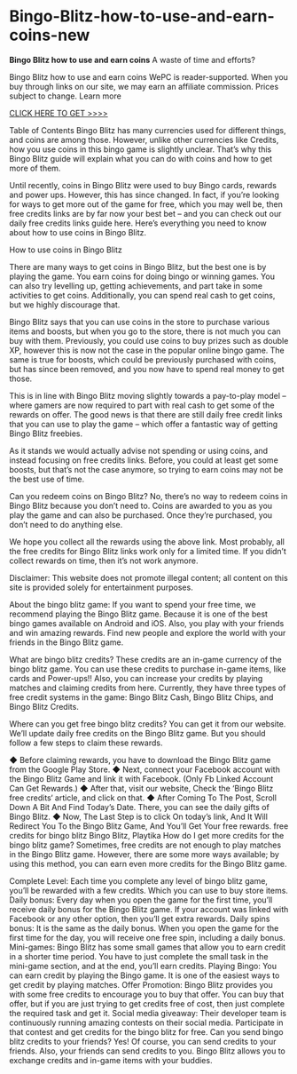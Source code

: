 # Bingo-Blitz-how-to-use-and-earn-coins-new

**Bingo Blitz how to use and earn coins**
A waste of time and efforts?

Bingo Blitz how to use and earn coins
WePC is reader-supported. When you buy through links on our site, we may earn an affiliate commission. Prices subject to change. Learn more

[CLICK HERE TO GET >>>>](https://offertake.xyz/bingoblitz)

Table of Contents 
Bingo Blitz has many currencies used for different things, and coins are among those. However, unlike other currencies like Credits, how you use coins in this bingo game is slightly unclear. That’s why this Bingo Blitz guide will explain what you can do with coins and how to get more of them.

Until recently, coins in Bingo Blitz were used to buy Bingo cards, rewards and power ups. However, this has since changed. In fact, if you’re looking for ways to get more out of the game for free, which you may well be, then free credits links are by far now your best bet – and you can check out our daily free credits links guide here. Here’s everything you need to know about how to use coins in Bingo Blitz.

How to use coins in Bingo Blitz

There are many ways to get coins in Bingo Blitz, but the best one is by playing the game. You earn coins for doing bingo or winning games. You can also try levelling up, getting achievements, and part take in some activities to get coins. Additionally, you can spend real cash to get coins, but we highly discourage that.

Bingo Blitz says that you can use coins in the store to purchase various items and boosts, but when you go to the store, there is not much you can buy with them. Previously, you could use coins to buy prizes such as double XP, however this is now not the case in the popular online bingo game. The same is true for boosts, which could be previously purchased with coins, but has since been removed, and you now have to spend real money to get those.

This is in line with Bingo Blitz moving slightly towards a pay-to-play model – where gamers are now required to part with real cash to get some of the rewards on offer. The good news is that there are still daily free credit links that you can use to play the game – which offer a fantastic way of getting Bingo Blitz freebies.

As it stands we would actually advise not spending or using coins, and instead focusing on free credits links. Before, you could at least get some boosts, but that’s not the case anymore, so trying to earn coins may not be the best use of time.

Can you redeem coins on Bingo Blitz?
No, there’s no way to redeem coins in Bingo Blitz because you don’t need to. Coins are awarded to you as you play the game and can also be purchased. Once they’re purchased, you don’t need to do anything else.

We hope you collect all the rewards using the above link. Most probably, all the free credits for Bingo Blitz links work only for a limited time. If you didn’t collect rewards on time, then it’s not work anymore.

Disclaimer: This website does not promote illegal content; all content on this site is provided solely for entertainment purposes.

About the bingo blitz game:
If you want to spend your free time, we recommend playing the Bingo Blitz game. Because it is one of the best bingo games available on Android and iOS. Also, you play with your friends and win amazing rewards. Find new people and explore the world with your friends in the Bingo Blitz game.

What are bingo blitz credits?
These credits are an in-game currency of the bingo blitz game. You can use these credits to purchase in-game items, like cards and Power-ups!! Also, you can increase your credits by playing matches and claiming credits from here. Currently, they have three types of free credit systems in the game: Bingo Blitz Cash, Bingo Blitz Chips, and Bingo Blitz Credits.

Where can you get free bingo blitz credits?
You can get it from our website. We’ll update daily free credits on the Bingo Blitz game. But you should follow a few steps to claim these rewards.

◆ Before claiming rewards, you have to download the Bingo Blitz game from the Google Play Store.
◆ Next, connect your Facebook account with the Bingo Blitz Game and link it with Facebook. (Only Fb Linked Account Can Get Rewards.)
◆ After that, visit our website, Check the ‘Bingo Blitz free credits‘ article, and click on that.
◆ After Coming To The Post, Scroll Down A Bit And Find Today’s Date. There, you can see the daily gifts of Bingo Blitz.
◆ Now, The Last Step is to click On today’s link, And It Will Redirect You To the Bingo Blitz Game, And You’ll Get Your free rewards.
free credits for bingo blitz
Bingo Blitz, Playtika
How do I get more credits for the bingo blitz game?
Sometimes, free credits are not enough to play matches in the Bingo Blitz game. However, there are some more ways available; by using this method, you can earn even more credits for the Bingo Blitz game.

Complete Level: Each time you complete any level of bingo blitz game, you’ll be rewarded with a few credits. Which you can use to buy store items.
Daily bonus: Every day when you open the game for the first time, you’ll receive daily bonus for the Bingo Blitz game. If your account was linked with Facebook or any other option, then you’ll get extra rewards.
Daily spins bonus: It is the same as the daily bonus. When you open the game for the first time for the day, you will receive one free spin, including a daily bonus.
Mini-games: Bingo Blitz has some small games that allow you to earn credit in a shorter time period. You have to just complete the small task in the mini-game section, and at the end, you’ll earn credits.
Playing Bingo: You can earn credit by playing the Bingo game. It is one of the easiest ways to get credit by playing matches.
Offer Promotion: Bingo Blitz provides you with some free credits to encourage you to buy that offer. You can buy that offer, but if you are just trying to get credits free of cost, then just complete the required task and get it.
Social media giveaway: Their developer team is continuously running amazing contests on their social media. Participate in that contest and get credits for the bingo blitz for free.
Can you send bingo blitz credits to your friends?
Yes! Of course, you can send credits to your friends. Also, your friends can send credits to you. Bingo Blitz allows you to exchange credits and in-game items with your buddies.
